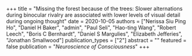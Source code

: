 +++
title = "Missing the forest because of the trees: Slower alternations during binocular rivalry are associated with lower levels of visual detail during ongoing thought"
date = 2020-10-05
authors = ["Nerissa Siu Ping Ho", "Daniel H Baker", "admin", "Paul Seli", "Hao-ting Wang", "Robert Leech", "Boris C Bernhardt", "Daniel S Margulies", "Elizabeth Jefferies", "Jonathan Smallwood"]
publication_types = ["2"]
abstract = ""
featured = false
publication = "*Neuroscience of Consciousness*"
+++

